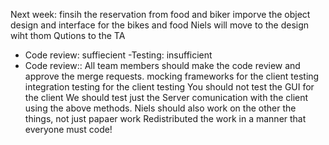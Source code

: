 
Next week:
finsih the reservation from food and biker
imporve the object design and interface for the bikes and food
Niels will move to the design wiht thom
Qutions to the TA
- Code review: suffiecient
-Testing: insufficient
- Code review:: All team members should make the code review and approve the merge requests.
mocking frameworks for the client testing
integration testing for the client testing
You should not test the GUI for the client
We should test just the Server comunication with the client using the above methods.
Niels should also work on the other the things, not just papaer work
Redistributed the work in a manner that everyone must code!

